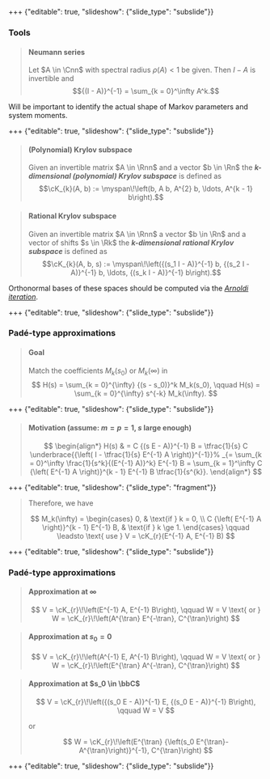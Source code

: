 +++ {"editable": true, "slideshow": {"slide_type": "subslide"}}

### Tools

> #### Neumann series
>
> Let $A \in \Cnn$ with spectral radius $\rho(A) < 1$ be given.
> Then $I - A$ is invertible and
> $${(I - A)}^{-1} = \sum_{k = 0}^\infty A^k.$$

Will be important to identify the actual shape of Markov parameters and system
moments.

+++ {"editable": true, "slideshow": {"slide_type": "subslide"}}

> #### (Polynomial) Krylov subspace
>
> Given an invertible matrix $A \in \Rnn$ and a vector $b \in \Rn$ the
> ***$k$-dimensional (polynomial) Krylov subspace*** is defined as
> $$\cK_{k}(A, b)
  := \myspan\!\left(b, A b, A^{2} b, \ldots, A^{k - 1} b\right).$$

> #### Rational Krylov subspace
>
> Given an invertible matrix $A \in \Rnn$ a vector $b \in \Rn$ and a vector of
> shifts $s \in \Rk$ the ***$k$-dimensional rational Krylov subspace*** is
> defined as
> $$\cK_{k}(A, b, s)
  := \myspan\!\left({(s_1 I - A)}^{-1} b, {(s_2 I - A)}^{-1} b,
     \ldots, {(s_k I - A)}^{-1} b\right).$$

Orthonormal bases of these spaces should be computed via the
[*Arnoldi iteration*](https://en.wikipedia.org/wiki/Arnoldi_iteration).

+++ {"editable": true, "slideshow": {"slide_type": "subslide"}}

### Padé-type approximations

> #### Goal
>
> Match the coefficients $M_k(s_0)$ or $M_k(\infty)$ in
> $$
  H(s) = \sum_{k = 0}^{\infty} {(s - s_0)}^k M_k(s_0), \qquad
  H(s) = \sum_{k = 0}^{\infty} s^{-k} M_k(\infty).
  $$

+++ {"editable": true, "slideshow": {"slide_type": "subslide"}}

> #### Motivation (assume: $m = p = 1$,  $s$ large enough)
>
> $$
  \begin{align*}
    H(s)
    & = C {(s E - A)}^{-1} B
    = \tfrac{1}{s} C
    \underbrace{{\left( I - \tfrac{1}{s} E^{-1} A \right)}^{-1}}%
    _{= \sum_{k = 0}^\infty \frac{1}{s^k}{(E^{-1} A)}^k} E^{-1} B
    = \sum_{k = 1}^\infty C {\left( E^{-1} A \right)}^{k - 1} E^{-1} B
      \tfrac{1}{s^{k}}.
  \end{align*}
  $$

+++ {"editable": true, "slideshow": {"slide_type": "fragment"}}

> Therefore, we have
>
> $$
  M_k(\infty) =
  \begin{cases}
    0, & \text{if } k = 0, \\
    C {\left( E^{-1} A \right)}^{k - 1} E^{-1} B, & \text{if } k \ge 1.
  \end{cases}
  \qquad \leadsto \text{ use } V = \cK_{r}(E^{-1} A, E^{-1} B)
  $$

+++ {"editable": true, "slideshow": {"slide_type": "subslide"}}

### Padé-type approximations

> #### Approximation at $\infty$
>
> $$
  V = \cK_{r}\!\left(E^{-1} A, E^{-1} B\right), \qquad
  W = V \text{ or }
  W = \cK_{r}\!\left(A^{\tran} E^{-\tran}, C^{\tran}\right)
  $$

> #### Approximation at $s_0 = 0$
>
> $$
  V = \cK_{r}\!\left(A^{-1} E, A^{-1} B\right), \qquad
  W = V \text{ or }
  W = \cK_{r}\!\left(E^{\tran} A^{-\tran}, C^{\tran}\right)
  $$

> #### Approximation at $s_0 \in \bbC$
>
> $$
  V = \cK_{r}\!\left({(s_0 E - A)}^{-1} E, {(s_0 E - A)}^{-1} B\right), \qquad
  W = V
  $$
>
> or
>
> $$
  W = \cK_{r}\!\left(E^{\tran} {\left(s_0 E^{\tran}- A^{\tran}\right)}^{-1},
    C^{\tran}\right)
  $$

+++ {"editable": true, "slideshow": {"slide_type": "subslide"}}
